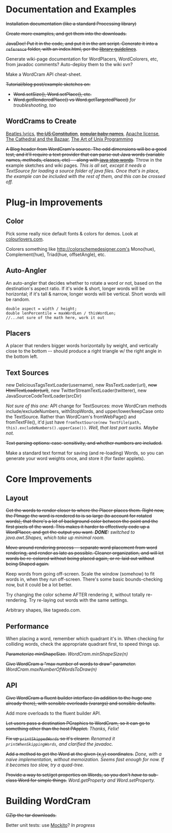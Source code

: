 # Documentation and Examples #

~~Installation documentation (like a standard Processing library)~~

~~Create more examples, and get them into the downloads.~~

~~JavaDoc!  Put it in the code, and put it in the ant script.  Generate
it into a `reference` folder, with an index.html, per the
[library guidelines](http://code.google.com/p/processing/wiki/LibraryGuidelines)~~.

Generate wiki-page documentation for WordPlacers, WordColorers, etc, from javadoc comments?  Auto-deploy them to the wiki svn?

Make a WordCram API cheat-sheet.

~~Tutorial/blog post/example sketches on:~~
  * ~~Word.setSize(), Word.setPlace(), etc.~~
  * ~~Word.getRenderedPlace() vs Word.getTargetedPlace()~~ _for troubleshooting, too_

## WordCrams to Create ##

[Beatles lyrics](http://www.beatleslyricsarchive.com/albums.php),
~~[the US Constitution](http://www.usconstitution.net/const.txt)~~,
~~[popular baby names](http://www.census.gov/genealogy/names/names_files.html)~~,
[Apache license](http://www.apache.org/licenses/LICENSE-2.0.html),
[The Cathedral and the Bazaar](http://catb.org/esr/writings/cathedral-bazaar/),
[The Art of Unix Programming](http://www.faqs.org/docs/artu/)

~~A Blog header from WordCram's source.  The odd dimensions will be a
good test, and it'll require a text provider that can parse out Java
words (variable names, methods, classes, etc) -- along with
[java stop words](http://download.oracle.com/javase/tutorial/java/nutsandbolts/_keywords.html).~~  Throw in the example sketches and wiki pages.  _This is all set,
except it needs a TextSource for loading a source folder of java files.  Once that's
in place, the example can be included with the rest of them,
and this can be crossed off._


# Plug-in Improvements #

## Color ##

Pick some really nice default fonts & colors for demos.  Look at
[colourlovers.com](http://www.colourlovers.com/palette/1281472/Hybrid?widths=1).

Colorers something like http://colorschemedesigner.com's Mono(hue),
Complement(hue), Triad(hue, offsetAngle), etc.

## Auto-Angler ##

An auto-angler that decides whether to rotate a word or not, based on
the destination's aspect ratio.  If it's wide & short, longer words
will be horizontal; if it's tall & narrow, longer words will be
vertical.  Short words will be random.
```
double aspect = width / height;
double lenPercentile = maxWordLen / thisWordLen;
//...not sure of the math here, work it out
```

## Placers ##

A placer that renders bigger words horizontally by weight, and
vertically close to the bottom -- should produce a right triangle w/
the right angle in the bottom left.

## Text Sources ##

new DeliciousTagsTextLoader(username), new RssTextLoader(url), ~~new
HtmlTextLoader(url)~~, new TwitterStreamTextLoader(twitterer), new
JavaSourceCodeTextLoader(srcDir)

_Not sure of this one:_ API change for TextSources: move WordCram methods include/excludeNumbers, withStopWords, and upper/lower/keepCase onto the TextSource.  Rather than WordCram's fromWebPage() and fromTextFile(), it'd just have
`fromTextSource(new TextFile(path, this).excludeNumbers().upperCase())`.  _Well, that last
part sucks.  Maybe not._

~~Text parsing options: case-sensitivity, and whether numbers are included.~~

Make a standard text format for saving (and re-loading) Words, so you
can generate your word weights once, and store it (for faster
applets).

# Core Improvements #

## Layout ##

~~Get the words to render closer to where the Placer places them.  Right
now, the PImage the word is rendered to is so large (to account for
rotated words), that there's a lot of background color between the
point and the first pixels of the word.  This makes it harder to
effectively code up a WordPlacer, and get the output you want.~~
_**DONE:** switched to java.awt.Shapes, which take up minimal room._

~~Move around rendering process -- separate word placement from word
rendering, and render as late as possible.  Cleaner organization, and
will let words be re-colored without being placed again, or re-laid
out without being Shaped again.~~

Keep words from going off-screen.  Scale the window (somehow) to fit words in, when they run off-screen.  There's some basic bounds-checking now, but it could be a lot better.

Try changing the color scheme AFTER rendering it, without totally
re-rendering.  Try re-laying out words with the same settings.

Arbitrary shapes, like tagxedo.com.

## Performance ##

When placing a word, remember which quadrant it's in.  When checking
for colliding words, check the appropriate quadrant first, to speed
things up.

~~Parameterize minShapeSize.~~ _WordCram.minShapeSize(n)_

~~Give WordCram a "max number of words to draw" parameter.~~ _WordCram.maxNumberOfWordsToDraw(n)_

## API ##

~~Give WordCram a fluent builder interface (in addition to the huge one
already there), with sensible overloads (varargs) and sensible defaults.~~

Add more overloads to the fluent builder API.

~~Let users pass a destination PGraphics to WordCram, so it can go to
something other than the host PApplet.~~ _Thanks, Felix!_

~~Fix up `printSkippedWords` so it's clearer.~~ _Renamed it `printWhenSkippingWords`, and clarified the javadoc._

~~Add a method to get the Word at the given (x,y) coordinates.~~  _Done, with a naive implementation, without memoization.  Seems fast enough for now.  If it becomes too slow, try a quad-tree._

~~Provide a way to set/get properties on Words, so you don't _have_ to sub-class Word for simple things.~~ _Word.getProperty and Word.setProperty._

# Building WordCram #

~~GZip the tar downloads.~~

Better unit tests: use [Mockito](http://code.google.com/p/mockito/)? _In progress_